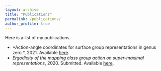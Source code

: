 ```yaml
---
layout: archive
title: "Publications"
permalink: /publications/
author_profile: true
---
```


Here is a list of my publications.

- *Action-angle coordinates for surface group representations in genus zero *, 2021. Available [here](https://arxiv.org/pdf/2110.13896.pdf).
- *Ergodicity of the mapping class group action on super-maximal representations*, 2020. Submitted. Available [here](https://arxiv.org/pdf/2012.05775.pdf).

<!--- {% if author.googlescholar %}
  You can also find my articles on <u><a href="{{author.googlescholar}}">my Google Scholar profile</a>.</u>
{% endif %} -->

<!--- # {% include base_path %} -->

<!--- {% for post in site.publications reversed %}
 {% include archive-single.html %}
{% endfor %} -->
